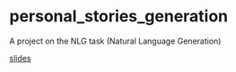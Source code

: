 # personal_stories_generation
A project on the NLG task (Natural Language Generation)

[slides](https://docs.google.com/presentation/d/1zzAaXKyfDH1Xgmr3gQ0mOqiNFW-BX4n2cKKQYqreuwY/edit?usp=sharing)
